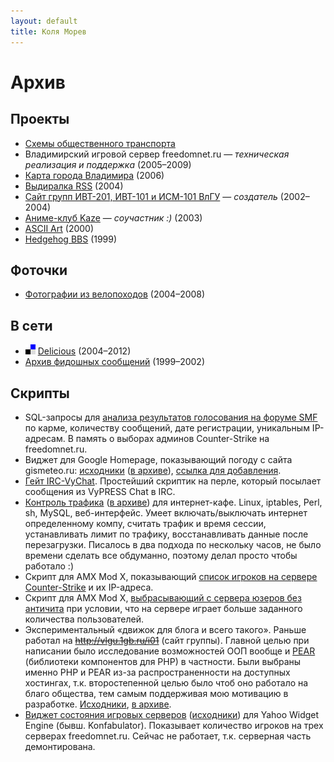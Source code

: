 ```yaml
---
layout: default
title: Коля Морев
---
```

# Архив

## Проекты

* [Схемы общественного транспорта](/creative/busmap/index.html)
* Владимирский игровой сервер freedomnet.ru&nbsp;&mdash; <em>техническая реализация и поддержка</em> <span class="year">(2005&ndash;2009)</span>
* [Карта города Владимира](http://app.kolia.pp.ru/maps/) <span class="year">(2006)</span>
* [Выдиралка RSS](/rss/) <span class="year">(2004)</span>
* [Сайт групп ИВТ-201, ИВТ-101 и ИСМ-101 ВлГУ](http://web.archive.org/web/20050311014553/http://vlgu.1gb.ru/i01/)&nbsp;&mdash; <em>создатель</em> <span class="year">(2002&ndash;2004)</span>
* [Аниме-клуб Kaze](http://web.archive.org/web/20131011031537/http://kaze.otaku.ru/)&nbsp;&mdash; <em>соучастник :)</em> <span class="year">(2003)</span>
* [ASCII Art](/creative/ascii/index.html) <span class="year">(2000)</span>
* [Hedgehog BBS](/creative/hedgehog/index.html) <span class="year">(1999)</span>

## Фоточки

* [Фотографии из велопоходов](/photos/velo.html) <span class="year">(2004&ndash;2008)</span>

## В сети

<ul class="nobullets">
<li><img src="/pics/delicious.gif" alt="" /> <a href="http://del.icio.us/kolia39">Delicious</a> <span class="year">(2004&ndash;2012)</span></li>
<li><a href="https://groups.google.com/forum/#!search/Kolia$20Morev%7Csort:relevance%7Cspell:false">Архив фидошных сообщений</a> <span class="year">(1999&ndash;2002)</span></li>
</ul>

## Скрипты

<ul>
    <li>SQL-запросы для <a href="/scripts/smf/forum-polls.html">анализа результатов голосования на форуме SMF</a> по карме, количеству сообщений, дате регистрации, уникальным IP-адресам. В память о выборах админов Counter-Strike на freedomnet.ru.</li>
    <li>Виджет для Google Homepage, показывающий погоду с сайта gismeteo.ru: <a href="https://github.com/kolyuchiy/gismeteo-igoogle-widget">исходники</a> (<a href="https://github.com/kolyuchiy/gismeteo-igoogle-widget/zipball/master">в архиве</a>), <a href="/scripts/gismeteo/gismeteo.xml">ссылка для добавления</a>.</li>
    <li><a href="https://gist.github.com/1379373">Гейт IRC-VyChat</a>. Простейший скриптик на перле, который посылает сообщения из VyPRESS Chat в IRC. </li>
    <li><a href="https://github.com/kolyuchiy/webcafe-traffic">Контроль трафика</a> (<a href="https://github.com/kolyuchiy/webcafe-traffic/tarball/master">в архиве</a>)  для интернет-кафе. Linux, iptables, Perl, sh, MySQL, веб-интерфейс.  Умеет включать/выключать интернет определенному компу, считать трафик и  время сессии, устанавливать лимит по трафику, восстанавливать данные  после перезагрузки. Писалось в два подхода по нескольку часов, не было времени сделать все обдуманно, поэтому делал просто чтобы работало :) </li>
    <li>Скрипт для AMX Mod X, показывающий <a href="https://gist.github.com/1379388">список игроков на сервере Counter-Strike</a> и их IP-адреса.</li>
    <li>Скрипт для AMX Mod X, <a href="https://gist.github.com/1379392">выбрасывающий с сервера юзеров без античита</a> при условии, что на сервере играет больше заданного количества пользователей.</li>
    <li>Экспериментальный «движок для блога и всего такого». Раньше работал на <a href="http://vlgu.1gb.ru/i01/"><del>http://vlgu.1gb.ru/i01</del></a> (сайт группы). Главной целью при написании было исследование возможностей ООП вообще и <a href="http://pear.php.net">PEAR</a> (библиотеки компонентов для PHP) в  частности. Были выбраны именно PHP и PEAR из-за распространенности на  доступных хостингах, т.к. второстепенной целью было чтоб оно работало на  благо общества, тем самым поддерживая мою мотивацию в разработке. <a href="https://github.com/kolyuchiy/i01-blog">Исходники</a>, <a href="https://github.com/kolyuchiy/i01-blog/tarball/master">в архиве</a>.</li>
    <li><a href="/programming/freedomnet/Freedomnet.ru_servers_status.widget">Виджет состояния игровых серверов</a> (<a href="https://github.com/kolyuchiy/freedomnet-servers-status-widget">исходники</a>) для Yahoo Widget Engine (бывш. Konfabulator). Показывает количество игроков на трех серверах freedomnet.ru. Сейчас не работает, т.к. серверная часть демонтирована.</li>
</ul>

